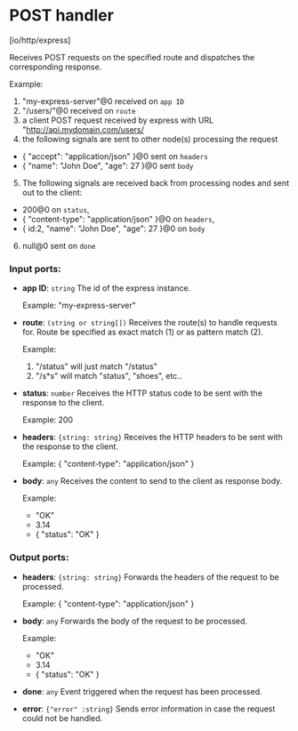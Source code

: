 # POST handler

[io/http/express]

Receives POST requests on the specified route and dispatches the corresponding response.

Example:
1. "my-express-server"@0 received on `app ID`
2. "/users/"@0 received on `route`
3. a client POST request received by express with URL "http://api.mydomain.com/users/
4. the following signals are sent to other node(s) processing the request
- {
 "accept": "application/json"
}@0 sent on `headers`
- { "name": "John Doe", "age": 27 }@0 sent `body`
5. The following signals are received back from processing nodes and sent out to the client:
- 200@0 on `status`,
- {
    "content-type": "application/json" 
  }@0 on `headers`,
-  { id:2, "name": "John Doe", "age": 27 }@0 on `body`
6. null@0 sent on `done`


### Input ports:

* __app ID__: `string`
    The id of the express instance.
    
    Example: 
    "my-express-server"



* __route__: `(string or string[])`
    Receives the route(s) to handle requests for. Route be specified as exact match (1) or as pattern match (2).
    
    Example:
    1) "/status" will just match "/status"
    2) "/s*s" will match "status", "shoes", etc..



* __status__: `number`
    Receives the HTTP status code to be sent with the response to the client.
    
    Example: 
    200



* __headers__: `{string: string}`
    Receives the HTTP headers to be sent with the response to the client.
    
    Example: 
    {
      "content-type": "application/json"
    }



* __body__: `any`
    Receives the content to send to the client as response body.
    
    Example:
    - "OK"
    - 3.14
    - { "status": "OK" }



### Output ports:

* __headers__: `{string: string}`
    Forwards  the headers of the request to be processed.
    
    Example: 
    {
      "content-type": "application/json"
    }



* __body__: `any`
    Forwards the body of the request to be processed.
    
    Example:
    - "OK"
    - 3.14
    - { "status": "OK" }



* __done__: `any`
    Event triggered when the request has been processed.



* __error__: `{"error" :string}`
    Sends error information in case the request could not be handled.



